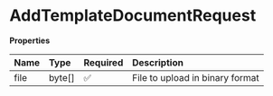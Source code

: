 # AddTemplateDocumentRequest

**Properties**

| Name | Type   | Required | Description                     |
| :--- | :----- | :------- | :------------------------------ |
| file | byte[] | ✅       | File to upload in binary format |
